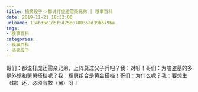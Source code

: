 ```yaml
---
title: 搞笑段子->都说打虎还需亲兄弟 | 糗事百科
date: 2019-11-21 18:32:00
urlname: 114b35c1d5f5d758078035ad39b5796a
tags: 
- 糗事百科
categories:
- 糗事百科
- 搞笑段子
---
```

哥们：都说打虎还需亲兄弟，上阵莫过父子兵吧？我：对呀！哥们：为啥盗墓的多是外甥和舅舅搭档呢？我：甥舅组合是黄金搭档！哥们：为什么呢？我：要想生（甥）还，必须有救（舅）呀！



